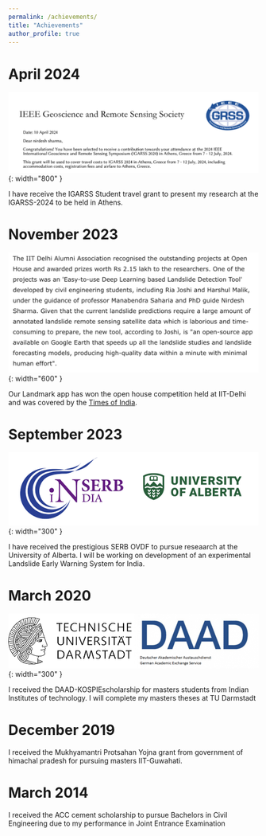 ```yaml
---
permalink: /achievements/
title: "Achievements"
author_profile: true
---
```



April 2024
======
![ls](../icons/igarss.png){: width="800" }   

I have receive the IGARSS Student travel grant to present my research at the IGARSS-2024 to be held in Athens.


November 2023
======
![ls](../icons/Screenshot%202023-11-05%20at%208.31.25%20PM.png){: width="600" }  

Our Landmark app has won the open house competition held at IIT-Delhi and was covered by the [Times of India](https://timesofindia.indiatimes.com/city/delhi/pollution-problem-to-climate-crisis-iit-open-house-tries-to-address-all/articleshow/104977470.cms).   

September 2023
======
![ls](../icons/serb.png){: width="300" }    

I have received the prestigious SERB OVDF to pursue reseaarch at the University of Alberta. I will be working on development of an experimental Landslide Early Warning System for India.

March 2020
======
![ls](../icons/daaad.png){: width="300" }  

I received the DAAD-KOSPIEscholarship for masters students from Indian Institutes of technology. I will complete my masters theses at TU Darmstadt

December 2019
======
I received the Mukhyamantri Protsahan Yojna grant from government of himachal pradesh for pursuing masters IIT-Guwahati.

March 2014
======
I received the ACC cement scholarship to pursue Bachelors in Civil Engineering due to my performance in Joint Entrance Examination  
